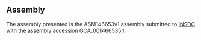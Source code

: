 

Assembly
--------

The assembly presented is the ASM146653v1 assembly submitted to
[INSDC](http://www.insdc.org) with the assembly accession
[GCA\_001466535.1](http://www.ebi.ac.uk/ena/data/view/GCA_001466535.1).
